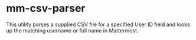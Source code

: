# mm-csv-parser
This utility parses a supplied CSV file for a specified User ID field and looks up the matching username or full name in Mattermost.

